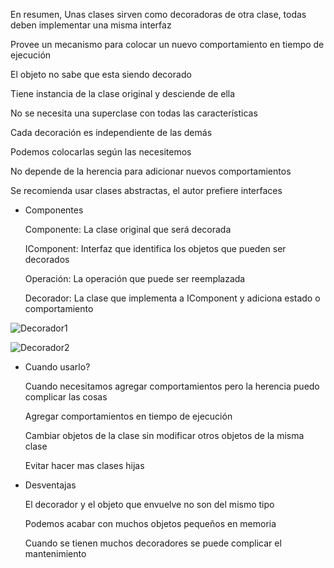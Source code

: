 En resumen, Unas clases sirven como decoradoras de otra clase, todas deben implementar una misma interfaz

Provee un mecanismo para colocar un nuevo comportamiento en tiempo de ejecución

El objeto no sabe que esta siendo decorado

Tiene instancia de la clase original y desciende de ella

No se necesita una superclase con todas las características

Cada decoración es independiente de las demás

Podemos colocarlas según las necesitemos

No depende de la herencia para adicionar nuevos comportamientos

Se recomienda usar clases abstractas, el autor prefiere interfaces

- Componentes
    
    Componente: La clase original que será decorada
    
    IComponent: Interfaz que identifica los objetos que pueden ser decorados
    
    Operación: La operación que puede ser reemplazada
    
    Decorador: La clase que implementa a IComponent y adiciona estado o comportamiento
    


![Decorador1](https://github.com/edwinandres/PatronesDisenio/blob/master/PatronDecorador/decorador1.png)

![Decorador2](https://github.com/edwinandres/PatronesDisenio/blob/master/PatronDecorador/decorador2.png)

- Cuando usarlo?
    
    Cuando necesitamos agregar comportamientos pero la herencia puedo complicar las cosas
    
    Agregar comportamientos en tiempo de ejecución
    
    Cambiar objetos de la clase sin modificar otros objetos de la misma clase
    
    Evitar hacer mas clases hijas
    
- Desventajas
    
    El decorador y el objeto que envuelve no son del mismo tipo
    
    Podemos acabar con muchos objetos pequeños en memoria
    
    Cuando se tienen muchos decoradores se puede complicar el mantenimiento
